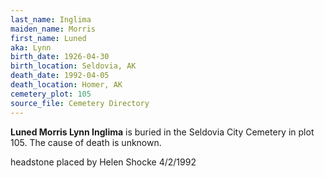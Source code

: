 ```yaml
---
last_name: Inglima
maiden_name: Morris
first_name: Luned
aka: Lynn
birth_date: 1926-04-30
birth_location: Seldovia, AK
death_date: 1992-04-05
death_location: Homer, AK
cemetery_plot: 105
source_file: Cemetery Directory
---
```

**Luned Morris Lynn Inglima** is buried in the Seldovia City Cemetery in plot 105.  The cause of death is unknown.

headstone placed by Helen Shocke 4/2/1992


